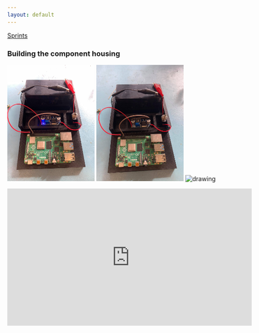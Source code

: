 ```yaml
---
layout: default
---
```


[Sprints](Sprints.md)

### Building the component housing

<img src="images/switch_on.jpg" alt="drawing" width="200"/> <img src="images/switch_off.jpg" alt="drawing" width="200"/> <img src="images/component_housing.png" alt="drawing" width="200"/>


<iframe width="560" height="315" src="https://www.youtube.com/embed/aqs5S3J1gq4" frameborder="0" allow="accelerometer; autoplay; encrypted-media; gyroscope; picture-in-picture" allowfullscreen></iframe>


